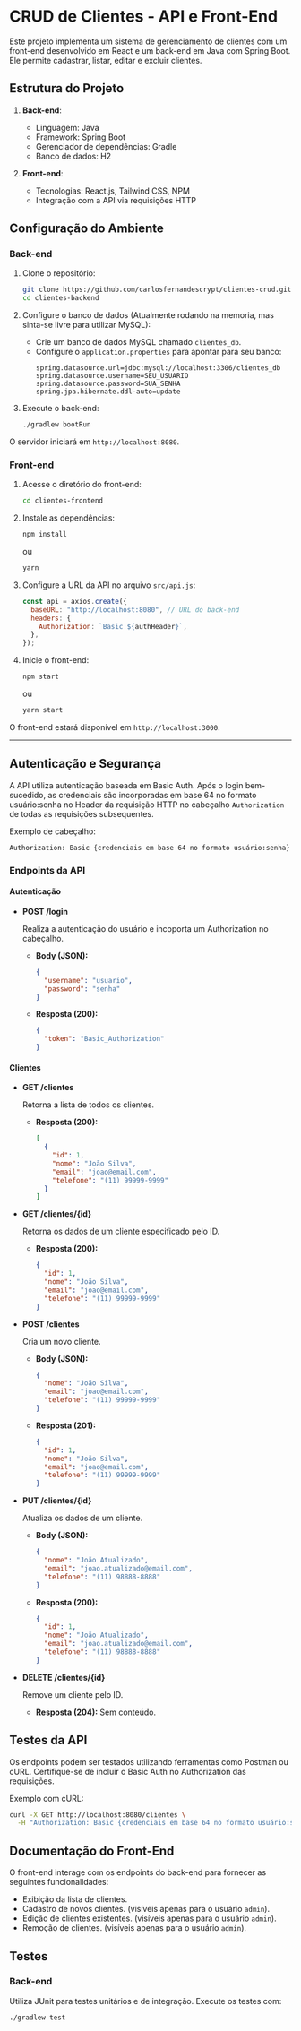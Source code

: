 # CRUD de Clientes - API e Front-End

Este projeto implementa um sistema de gerenciamento de clientes com um front-end desenvolvido em React e um back-end em Java com Spring Boot. Ele permite cadastrar, listar, editar e excluir clientes.

## Estrutura do Projeto

1. **Back-end**:
   - Linguagem: Java
   - Framework: Spring Boot
   - Gerenciador de dependências: Gradle
   - Banco de dados: H2

2. **Front-end**:
   - Tecnologias: React.js, Tailwind CSS, NPM
   - Integração com a API via requisições HTTP


## Configuração do Ambiente

### Back-end

1. Clone o repositório:
   ```bash
   git clone https://github.com/carlosfernandescrypt/clientes-crud.git
   cd clientes-backend
   ```

2. Configure o banco de dados (Atualmente rodando na memoria, mas sinta-se livre para utilizar MySQL):
   - Crie um banco de dados MySQL chamado `clientes_db`.
   - Configure o `application.properties` para apontar para seu banco:
     ```properties
     spring.datasource.url=jdbc:mysql://localhost:3306/clientes_db
     spring.datasource.username=SEU_USUARIO
     spring.datasource.password=SUA_SENHA
     spring.jpa.hibernate.ddl-auto=update
     ```

3. Execute o back-end:
   ```bash
   ./gradlew bootRun
   ```

O servidor iniciará em `http://localhost:8080`.

### Front-end

1. Acesse o diretório do front-end:
   ```bash
   cd clientes-frontend
   ```

2. Instale as dependências:
   ```bash
   npm install
   ```
   ou
   ```bash
   yarn
   ```

3. Configure a URL da API no arquivo `src/api.js`:
   ```javascript
   const api = axios.create({
     baseURL: "http://localhost:8080", // URL do back-end
     headers: {
       Authorization: `Basic ${authHeader}`,
     },
   });
   ```

4. Inicie o front-end:
   ```bash
   npm start
   ```
   ou
   ```bash
   yarn start
   ```

O front-end estará disponível em `http://localhost:3000`.

---


## Autenticação e Segurança

A API utiliza autenticação baseada em Basic Auth. Após o login bem-sucedido, as credenciais são incorporadas em base 64 no formato usuário:senha no Header da requisição HTTP no cabeçalho `Authorization` de todas as requisições subsequentes.

Exemplo de cabeçalho:

```
Authorization: Basic {credenciais em base 64 no formato usuário:senha}
```

### Endpoints da API

#### Autenticação

- **POST /login**

  Realiza a autenticação do usuário e incoporta um Authorization no cabeçalho.

  - **Body (JSON):**

    ```json
    {
      "username": "usuario",
      "password": "senha"
    }
    ```

  - **Resposta (200):**

    ```json
    {
      "token": "Basic_Authorization"
    }
    ```

#### Clientes

- **GET /clientes**

  Retorna a lista de todos os clientes.

  - **Resposta (200):**

    ```json
    [
      {
        "id": 1,
        "nome": "João Silva",
        "email": "joao@email.com",
        "telefone": "(11) 99999-9999"
      }
    ]
    ```

- **GET /clientes/{id}**

  Retorna os dados de um cliente especificado pelo ID.

  - **Resposta (200):**

    ```json
    {
      "id": 1,
      "nome": "João Silva",
      "email": "joao@email.com",
      "telefone": "(11) 99999-9999"
    }
    ```

- **POST /clientes**

  Cria um novo cliente.

  - **Body (JSON):**

    ```json
    {
      "nome": "João Silva",
      "email": "joao@email.com",
      "telefone": "(11) 99999-9999"
    }
    ```

  - **Resposta (201):**

    ```json
    {
      "id": 1,
      "nome": "João Silva",
      "email": "joao@email.com",
      "telefone": "(11) 99999-9999"
    }
    ```

- **PUT /clientes/{id}**

  Atualiza os dados de um cliente.

  - **Body (JSON):**

    ```json
    {
      "nome": "João Atualizado",
      "email": "joao.atualizado@email.com",
      "telefone": "(11) 98888-8888"
    }
    ```

  - **Resposta (200):**

    ```json
    {
      "id": 1,
      "nome": "João Atualizado",
      "email": "joao.atualizado@email.com",
      "telefone": "(11) 98888-8888"
    }
    ```

- **DELETE /clientes/{id}**

  Remove um cliente pelo ID.

  - **Resposta (204):** Sem conteúdo.

## Testes da API

Os endpoints podem ser testados utilizando ferramentas como Postman ou cURL. Certifique-se de incluir o Basic Auth no Authorization das requisições.

Exemplo com cURL:

```bash
curl -X GET http://localhost:8080/clientes \
  -H "Authorization: Basic {credenciais em base 64 no formato usuário:senha}"
```

## Documentação do Front-End

O front-end interage com os endpoints do back-end para fornecer as seguintes funcionalidades:

- Exibição da lista de clientes.
- Cadastro de novos clientes. (visíveis apenas para o usuário `admin`).
- Edição de clientes existentes. (visíveis apenas para o usuário `admin`).
- Remoção de clientes. (visíveis apenas para o usuário `admin`).


## Testes

### Back-end

Utiliza JUnit para testes unitários e de integração. Execute os testes com:

```bash
./gradlew test
```

